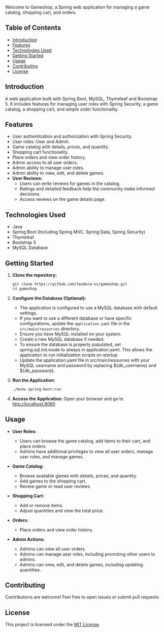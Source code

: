 
Welcome to Gameshop, a Spring web application for managing a game catalog, shopping cart, and orders.

## Table of Contents
- [Introduction](#introduction)
- [Features](#features)
- [Technologies Used](#technologies-used)
- [Getting Started](#getting-started)
- [Usage](#usage)
- [Contributing](#contributing)
- [License](#license)

## Introduction

A web application built with Spring Boot, MySQL, Thymeleaf and Bootstrap 5. It includes features for managing user roles with Spring Security, a game catalog, a shopping cart, and simple order functionality.

## Features

- User authentication and authorization with Spring Security.
- User roles: User and Admin.
- Game catalog with details, prices, and quantity.
- Shopping cart functionality.
- Place orders and view order history.
- Admin access to all user orders.
- Admin ability to manage user roles.
- Admin ability to view, edit, and delete games.
- **User Reviews:**
    - Users can write reviews for games in the catalog.
    - Ratings and detailed feedback help the community make informed decisions.
    - Access reviews on the game details page.

## Technologies Used

- Java
- Spring Boot (Including Spring MVC, Spring Data, Spring Security)
- Thymeleaf
- Bootstrap 5
- MySQL Database

## Getting Started

1. **Clone the repository:**
    ```bash
    git clone https://github.com/teodora-vs/gameshop.git
    cd gameshop
    ```

2. **Configure the Database (Optional):**
    - The application is configured to use a MySQL database with default settings.
    - If you want to use a different database or have specific configurations, update the `application.yaml` file in the `src/main/resources` directory.
    - Ensure you have MySQL installed on your system.
    - Create a new MySQL database if needed.
    - To ensure the database is properly populated, set spring.sql.init.mode to always in application.yaml. This allows the application to run initialization scripts on startup.
    - Update the application.yaml file in src/main/resources with your MySQL username and password by replacing ${db_username} and ${db_password}.

3. **Run the Application:**
    ```bash
    ./mvnw spring-boot:run
    ```

4. **Access the Application:**
    Open your browser and go to [http://localhost:8080](http://localhost:8080)

## Usage

- **User Roles:**
    - Users can browse the game catalog, add items to their cart, and place orders.
    - Admins have additional privileges to view all user orders, manage user roles, and manage games.

- **Game Catalog:**
    - Browse available games with details, prices, and quantity.
    - Add games to the shopping cart.
    - Review game or read user reviews.

- **Shopping Cart:**
    - Add or remove items.
    - Adjust quantities and view the total price.

- **Orders:**
    - Place orders and view order history.

- **Admin Actions:**
    - Admins can view all user orders.
    - Admins can manage user roles, including promoting other users to admins.
    - Admins can view, edit, and delete games, including updating quantities.

## Contributing

Contributions are welcome! Feel free to open issues or submit pull requests.

## License

This project is licensed under the [MIT License](LICENSE).
